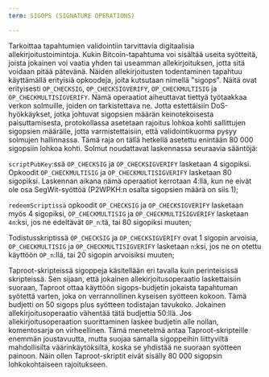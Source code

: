 ```yaml
---
term: SIGOPS (SIGNATURE OPERATIONS)

---
```

Tarkoittaa tapahtumien validointiin tarvittavia digitaalisia allekirjoitustoimintoja. Kukin Bitcoin-tapahtuma voi sisältää useita syötteitä, joista jokainen voi vaatia yhden tai useamman allekirjoituksen, jotta sitä voidaan pitää pätevänä. Näiden allekirjoitusten todentaminen tapahtuu käyttämällä erityisiä opkoodeja, joita kutsutaan nimellä "sigops". Näitä ovat erityisesti `OP_CHECKSIG`, `OP_CHECKSIGVERIFY`, `OP_CHECKMULTISIG` ja `OP_CHECKMULTISIGVERIFY`. Nämä operaatiot aiheuttavat tiettyä työtaakkaa verkon solmuille, joiden on tarkistettava ne. Jotta estettäisiin DoS-hyökkäykset, jotka johtuvat sigopsien määrän keinotekoisesta paisuttamisesta, protokollassa asetetaan rajoitus lohkoa kohti sallittujen sigopsien määrälle, jotta varmistettaisiin, että validointikuorma pysyy solmujen hallinnassa. Tämä raja on tällä hetkellä asetettu enintään 80 000 sigopsiin lohkoa kohti. Solmut noudattavat laskennassa seuraavia sääntöjä:

`scriptPubKey`:ssä `OP_CHECKSIG` ja `OP_CHECKSIGVERIFY` lasketaan 4 sigopiksi. Opkoodit `OP_CHECKMULTISIG` ja `OP_CHECKMULTISIGVERIFY` lasketaan 80 sigopiksi. Laskennan aikana nämä operaatiot kerrotaan 4:llä, kun ne eivät ole osa SegWit-syöttöä (P2WPKH:n osalta sigopsien määrä on siis 1);

`redeemScriptissä` opkoodit `OP_CHECKSIG` ja `OP_CHECKSIGVERIFY` lasketaan myös 4 sigopiksi, `OP_CHECKMULTISIG` ja `OP_CHECKMULTISIGVERIFY` lasketaan `4n`:ksi, jos ne edeltävät `OP_n`:tä, tai 80 sigopiksi muuten;

Todistusskriptissä `OP_CHECKSIG` ja `OP_CHECKSIGVERIFY` ovat 1 sigopin arvoisia, `OP_CHECKMULTISIG` ja `OP_CHECKMULTISIGVERIFY` lasketaan `n`:ksi, jos ne on otettu käyttöön `OP_n`:llä, tai 20 sigopin arvoisiksi muuten;

Taproot-skripteissä sigoppeja käsitellään eri tavalla kuin perinteisissä skripteissä. Sen sijaan, että jokainen allekirjoitusoperaatio laskettaisiin suoraan, Taproot ottaa käyttöön sigops-budjetin jokaista tapahtuman syötettä varten, joka on verrannollinen kyseisen syötteen kokoon. Tämä budjetti on 50 sigops plus syötteen todistajan tavukoko. Jokainen allekirjoitusoperaatio vähentää tätä budjettia 50:llä. Jos allekirjoitusoperaation suorittaminen laskee budjetin alle nollan, komentosarja on virheellinen. Tämä menetelmä antaa Taproot-skripteille enemmän joustavuutta, mutta suojaa samalla sigoppeihin liittyviltä mahdollisilta väärinkäytöksiltä, koska se yhdistää ne suoraan syötteen painoon. Näin ollen Taproot-skriptit eivät sisälly 80 000 sigopsin lohkokohtaiseen rajoitukseen.